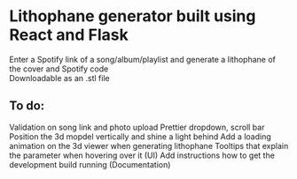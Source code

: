 # Lithophane generator built using React and Flask

Enter a Spotify link of a song/album/playlist and generate a lithophane of the cover and Spotify code  
Downloadable as an .stl file





## To do: 
Validation on song link and photo upload
Prettier dropdown, scroll bar
Position the 3d mopdel vertically and shine a light behind
Add a loading animation on the 3d viewer when generating lithophane
Tooltips that explain the parameter when hovering over it  (UI)
Add instructions how to get the development build running  (Documentation)
